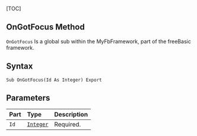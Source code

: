 [TOC]
## OnGotFocus Method

`OnGotFocus` Is a global sub within the MyFbFramework, part of the freeBasic framework.
## Syntax

```freeBasic
Sub OnGotFocus(Id As Integer) Export
```

## Parameters

|Part|Type|Description|
| :------------ | :------------ | :------------ |
|`Id`|[`Integer`]("https://www.freebasic.net/wiki/KeyPgInteger")|Required.|
